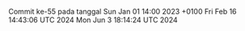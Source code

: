 Commit ke-55 pada tanggal Sun Jan 01 14:00 2023 +0100
Fri Feb 16 14:43:06 UTC 2024
Mon Jun  3 18:14:24 UTC 2024
